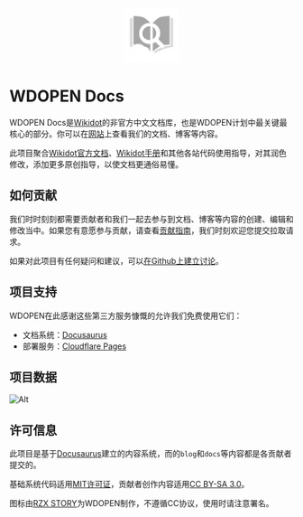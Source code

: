 <div align="center" width="100%">
    <img src="./static/img/logo_dark.png" width="98" alt="" />
</div>

# WDOPEN Docs
WDOPEN Docs是[Wikidot](https://www.wikidot.com/)的非官方中文文档库，也是WDOPEN计划中最关键最核心的部分。你可以在[网站](https:/wdopen.xyz/)上查看我们的文档、博客等内容。

此项目聚合[Wikidot官方文档](https://www.wikidot.com/doc)、[Wikidot手册](http://handbook.wikidot.com/)和其他各站代码使用指导，对其润色修改，添加更多原创指导，以使文档更通俗易懂。


## 如何贡献
我们时时刻刻都需要贡献者和我们一起去参与到文档、博客等内容的创建、编辑和修改当中。如果您有意愿参与贡献，请查看[贡献指南](https://github.com/wdopen/docs/blob/main/CONTRIBUTING.md)，我们时刻欢迎您提交拉取请求。

如果对此项目有任何疑问和建议，可以[在Github上建立讨论](https://github.com/wdopen/docs/issues)。


## 项目支持
WDOPEN在此感谢这些第三方服务慷慨的允许我们免费使用它们：
* 文档系统：[Docusaurus](https://docusaurus.io)
* 部署服务：[Cloudflare Pages](https://pages.cloudflare.com/)


## 项目数据
![Alt](https://repobeats.axiom.co/api/embed/2b96ee0484f6b1b020038c6b8478cbe450af72d7.svg "Repobeats analytics image")


## 许可信息
此项目是基于[Docusaurus](https://docusaurus.io/)建立的内容系统，而的``blog``和``docs``等内容都是各贡献者提交的。

基础系统代码适用[MIT许可证](https://opensource.org/license/MIT)，贡献者创作内容适用[CC BY-SA 3.0](https://creativecommons.org/licenses/by-sa/3.0/legalcode.en)。

图标由[RZX STORY](https://www.wikidot.com/user:info/rzx-story)为WDOPEN制作，不遵循CC协议，使用时请注意署名。




